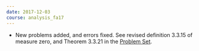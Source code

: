 ```yaml
---
date: 2017-12-03
course: analysis_fa17
---
```


- New problems added, and errors fixed. See revised definition 3.3.15 of measure zero, and Theorem 3.3.21 in the [Problem Set](http://ckottke.ncf.edu/analysis/script.pdf).
